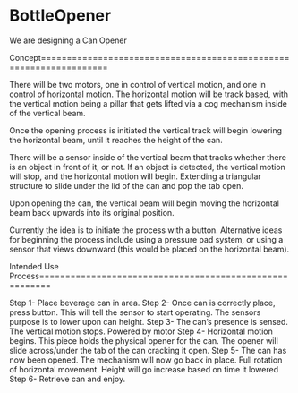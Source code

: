 # BottleOpener
We are designing a Can Opener

Concept===================================================================

There will be two motors, one in control of vertical motion, and one in control of horizontal motion. The horizontal motion will be track based, with the vertical motion being a pillar that gets lifted via a cog mechanism inside of the vertical beam.

Once the opening process is initiated the vertical track will begin lowering the horizontal beam, until it reaches the height of the can.

There will be a sensor inside of the vertical beam that tracks whether there is an object in front of it, or not. If an object is detected, the vertical motion will stop, and the horizontal motion will begin. Extending a triangular structure to slide under the lid of the can and pop the tab open.

Upon opening the can, the vertical beam will begin moving the horizontal beam back upwards into its original position.

Currently the idea is to initiate the process with a button. Alternative ideas for beginning the process include using a pressure pad system, or using a sensor that views downward (this would be placed on the horizontal beam).

Intended Use Process========================================================

Step 1- Place beverage can in area.
Step 2- Once can is correctly place, press button.
This will tell the sensor to start operating. The sensors purpose is to lower upon can height. 
Step 3- The can’s presence is sensed. The vertical motion stops. 
Powered by motor 
Step 4- Horizontal motion begins.
This piece holds the physical opener for the can.
The opener will slide across/under the tab of the can cracking it open.
Step 5- The can has now been opened. The mechanism will now go back in place.
Full rotation of horizontal movement.
Height will go increase based on time it lowered
Step 6- Retrieve can and enjoy.
